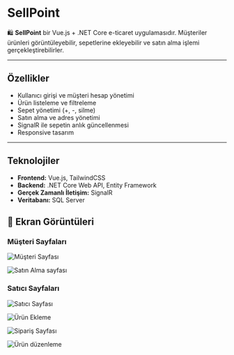 # SellPoint

🛍️ **SellPoint** bir Vue.js + .NET Core e-ticaret uygulamasıdır. Müşteriler ürünleri görüntüleyebilir, sepetlerine ekleyebilir ve satın alma işlemi gerçekleştirebilirler.

---

## Özellikler

- Kullanıcı girişi ve müşteri hesap yönetimi
- Ürün listeleme ve filtreleme
- Sepet yönetimi (+, -, silme)
- Satın alma ve adres yönetimi
- SignalR ile sepetin anlık güncellenmesi
- Responsive tasarım

---

## Teknolojiler

- **Frontend:** Vue.js, TailwindCSS
- **Backend:** .NET Core Web API, Entity Framework
- **Gerçek Zamanlı İletişim:** SignalR
- **Veritabanı:** SQL Server

## 📸 Ekran Görüntüleri

### Müşteri Sayfaları
![Müşteri Sayfası](screenshots/1.jpg)

![Satın Alma sayfası](screenshots/2.jpg)

### Satıcı Sayfaları
![Satıcı Sayfası](screenshots/3.jpg)

![Ürün Ekleme](screenshots/4.jpg)

![Sipariş Sayfası](screenshots/5.jpg)

![Ürün düzenleme](screenshots/6.jpg)
